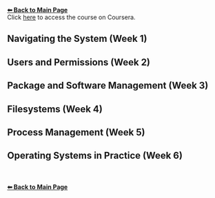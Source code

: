 **[⬅ Back to Main Page](https://github.com/mais-hatem/Google-IT-Support-Professional-Certificate-Courses-Notes/blob/master/README.md)**
<br>
Click [here](https://www.coursera.org/learn/os-power-user?specialization=google-it-support) to access the course on Coursera.

## Navigating the System (Week 1)
## Users and Permissions (Week 2)
## Package and Software Management (Week 3)
## Filesystems (Week 4)
## Process Management (Week 5)
## Operating Systems in Practice (Week 6)

<br><br>**[⬅ Back to Main Page](https://github.com/mais-hatem/Google-IT-Support-Professional-Certificate-Courses-Notes/blob/master/README.md)**
